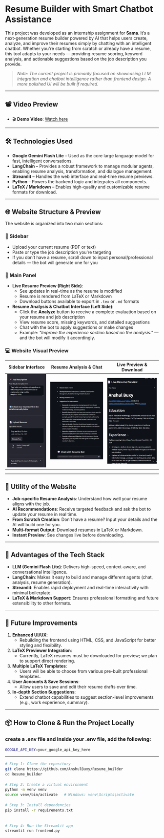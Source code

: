 # Resume Builder with Smart Chatbot Assistance

This project was developed as an internship assignment for **Sama**. It’s a next-generation resume builder powered by AI that helps users create, analyze, and improve their resumes simply by chatting with an intelligent chatbot. Whether you're starting from scratch or already have a resume, this tool adapts to your needs — providing resume scoring, keyword analysis, and actionable suggestions based on the job description you provide.

> _Note: The current project is primarily focused on showcasing LLM integration and chatbot intelligence rather than frontend design. A more polished UI will be built if required._

---

## 📽️ Video Preview 

- 🎬 **Demo Video**: [Watch here](https://drive.google.com/drive/folders/13jaAZiafVsJBUDcr9OL-rvC6xJi5_pIb?usp=sharing)

---

## 🛠️ Technologies Used

- **Google Gemini Flash Lite** – Used as the core large language model for fast, intelligent conversations.
- **LangChain** – Provides a robust framework to manage modular agents, enabling resume analysis, transformation, and dialogue management.
- **Streamlit** – Handles the web interface and real-time resume previews.
- **Python** – Powers the backend logic and integrates all components.
- **LaTeX / Markdown** – Enables high-quality and customizable resume formats for download.

---

## 🌐 Website Structure & Preview

The website is organized into two main sections:

### 🔹 Sidebar
- Upload your current resume (PDF or text)
- Paste or type the job description you're targeting
- If you don’t have a resume, scroll down to input personal/professional details — the bot will generate one for you

### 🔹 Main Panel
- **Live Resume Preview (Right Side)**:
  - See updates in real-time as the resume is modified
  - Resume is rendered from LaTeX or Markdown
  - Download buttons available to export in `.tex` or `.md` formats
- **Resume Analysis & Chatbot Interface (Left Side)**:
  - Click the **Analyze** button to receive a complete evaluation based on your resume and job description
  - View resume score, missing keywords, and detailed suggestions
  - Chat with the bot to apply suggestions or make changes
  - Example: *"Improve the experience section based on the analysis."* — and the bot will modify it accordingly.

### 💻 Website Visual Preview

| Sidebar Interface | Resume Analysis & Chat | Live Preview & Download |
|-------------------|------------------------|--------------------------|
| ![Sidebar](https://github.com/AnshulBuxy/Resume_builder/blob/main/assets/WhatsApp%20Image%202025-05-19%20at%2009.25.51_55ed31a6.jpg) | ![Chatbot](https://github.com/AnshulBuxy/Resume_builder/blob/main/assets/WhatsApp%20Image%202025-05-19%20at%2009.26.29_b7e768e3.jpg) | ![Preview](https://github.com/AnshulBuxy/Resume_builder/blob/main/assets/WhatsApp%20Image%202025-05-19%20at%2009.26.56_0a59ab48.jpg)|

---

## 🧠 Utility of the Website

- **Job-specific Resume Analysis**: Understand how well your resume aligns with the job.
- **AI Recommendations**: Receive targeted feedback and ask the bot to update your resume in real time.
- **From Scratch Creation**: Don’t have a resume? Input your details and the AI will build one for you.
- **Multi-format Output**: Download resumes in LaTeX or Markdown.
- **Instant Preview**: See changes live before downloading.

---

## 🚀 Advantages of the Tech Stack

- **LLM (Gemini Flash Lite)**: Delivers high-speed, context-aware, and conversational intelligence.
- **LangChain**: Makes it easy to build and manage different agents (chat, analysis, resume generation).
- **Streamlit**: Enables rapid deployment and real-time interactivity with minimal boilerplate.
- **LaTeX & Markdown Support**: Ensures professional formatting and future extensibility to other formats.

---

## 🔮 Future Improvements

1. **Enhanced UI/UX**:
   - Rebuilding the frontend using HTML, CSS, and JavaScript for better styling and flexibility.
2. **LaTeX Previewer Integration**:
   - Currently, LaTeX resumes must be downloaded for preview; we plan to support direct rendering.
3. **Multiple LaTeX Templates**:
   - Users will be able to choose from various pre-built professional templates.
4. **User Accounts & Save Sessions**:
   - Allow users to save and edit their resume drafts over time.
5. **In-depth Section Suggestions**:
   - Extend chatbot capabilities to suggest section-level improvements (e.g., work experience, summary).

---

## 📦 How to Clone & Run the Project Locally
### create a .env file and Inside your .env file, add the following:
```bash
GOOGLE_API_KEY=your_google_api_key_here
```
---
```bash
# Step 1: Clone the repository
git clone https://github.com/AnshulBuxy/Resume_builder
cd Resume_builder

# Step 2: Create a virtual environment
python -m venv venv
source venv/bin/activate   # Windows: venv\Scripts\activate

# Step 3: Install dependencies
pip install -r requirements.txt


# Step 4: Run the Streamlit app
streamlit run frontend.py
